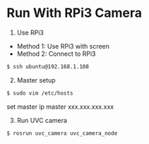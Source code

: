 # Run With RPi3 Camera

1. Use RPi3
+ Method 1: Use RPi3 with screen
+ Method 2: Connect to RPi3
```bash
$ ssh ubuntu@192.168.1.108
```

2. Master setup
```bash
$ sudo vim /etc/hosts
```
set master ip
master xxx.xxx.xxx.xxx

3. Run UVC camera
```bash
$ rosrun uvc_camera uvc_camera_node
```
